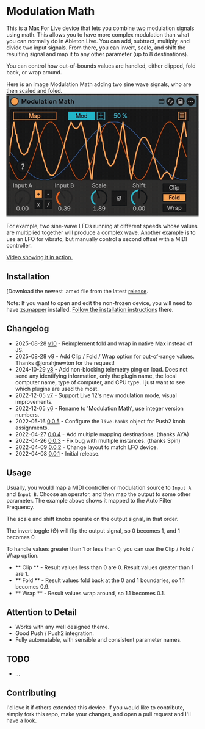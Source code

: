 # Modulation Math

This is a Max For Live device that lets you combine two modulation signals using math. This allows you to have more complex modulation than what you can normally do in Ableton Live. You can add, subtract, multiply, and divide two input signals. From there, you can invert, scale, and shift the resulting signal and map it to any other parameter (up to 8 destinations).

You can control how out-of-bounds values are handled, either clipped, fold back, or wrap around.

Here is an image Modulation Math adding two sine wave signals, who are then scaled and foled.
![How it Looks](images/device.gif)

For example, two sine-wave LFOs running at different speeds whose values are multiplied together will produce a complex wave. Another example is to use an LFO for vibrato, but manually control a second offset with a MIDI controller.

[Video showing it in action.](https://www.youtube.com/watch?v=YfRTARPEUME)

## Installation

[Download the newest .amxd file from the latest [release](https://github.com/zsteinkamp/m4l-Modulation-Math/releases).

Note: If you want to open and edit the non-frozen device, you will need to have [zs.mapper](https://github.com/zsteinkamp/m4l-zs.mapper) installed. [Follow the installation instructions](https://github.com/zsteinkamp/m4l-zs.mapper) there.

## Changelog

* 2025-08-28 [v10](https://github.com/zsteinkamp/m4l-Modulation-Math/releases/download/v10/ModulationMath-v10.amxd) - Reimplement fold and wrap in native Max instead of JS.
* 2025-08-28 [v9](https://github.com/zsteinkamp/m4l-Modulation-Math/releases/download/v9/ModulationMath-v9.amxd) - Add Clip / Fold / Wrap option for out-of-range values. Thanks @jonahjnewton for the request!
* 2024-10-29 [v8](https://github.com/zsteinkamp/m4l-Modulation-Math/releases/download/v8/ModulationMath-v8.amxd) - Add non-blocking telemetry ping on load. Does not send any identifying information, only the plugin name, the local computer name, type of computer, and CPU type. I just want to see which plugins are used the most.
* 2022-12-05 [v7](https://github.com/zsteinkamp/m4l-Modulation-Math/releases/download/v7/Modulation.Math.v7.amxd) - Support Live 12's new modulation mode, visual improvements.
* 2022-12-05 [v6](https://github.com/zsteinkamp/m4l-Modulation-Math/raw/main/frozen/Modulation%20Math%20v6.amxd) - Rename to 'Modulation Math', use integer version numbers.
* 2022-05-16 [0.0.5](https://github.com/zsteinkamp/m4l-Modulation-Math/raw/main/frozen/AutomationMath-0.0.5.amxd) - Configure the `live.banks` object for Push2 knob assignments.
* 2022-04-27 [0.0.4](https://github.com/zsteinkamp/m4l-Modulation-Math/raw/main/frozen/AutomationMath-0.0.4.amxd) - Add multiple mapping destinations.  (thanks AYA)
* 2022-04-26 [0.0.3](https://github.com/zsteinkamp/m4l-Modulation-Math/raw/main/frozen/AutomationMath-0.0.3.amxd) - Fix bug with multiple instances. (thanks Spin)
* 2022-04-09 [0.0.2](https://github.com/zsteinkamp/m4l-Modulation-Math/raw/main/frozen/AutomationMath-0.0.2.amxd) - Change layout to match LFO device.
* 2022-04-08 [0.0.1](https://github.com/zsteinkamp/m4l-Modulation-Math/raw/main/frozen/AutomationMath-0.0.1.amxd) - Initial release.

## Usage

Usually, you would map a MIDI controller or modulation source to `Input A` and `Input B`. Choose an operator, and then map the output to some other parameter. The example above shows it mapped to the Auto Filter Frequency.

The scale and shift knobs operate on the output signal, in that order.

The invert toggle (Ø) will flip the output signal, so 0 becomes 1, and 1 becomes 0.

To handle values greater than 1 or less than 0, you can use the Clip / Fold / Wrap option.

* ** Clip ** - Result values less than 0 are 0. Result values greater than 1 are 1.
* ** Fold ** - Result values fold back at the 0 and 1 boundaries, so 1.1 becomes 0.9.
* ** Wrap ** - Result values wrap around, so 1.1 becomes 0.1.


## Attention to Detail

* Works with any well designed theme.
* Good Push / Push2 integration.
* Fully automatable, with sensible and consistent parameter names.

## TODO

* ...

## Contributing

I'd love it if others extended this device. If you would like to contribute, simply fork this repo, make your changes, and open a pull request and I'll have a look.
